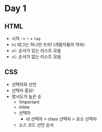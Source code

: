 # Day 1

## HTML
- 시작 -> `!` + `tap`
- `h1` 태그는 하나만 쓰자! (개발자들의 약속)
- `ol`: 순서가 있는 리스트 모음
- `ul`: 순서가 없는 리스트 모음

## CSS
- 선택자와 선언
- 선택자 중요!
- 명시도가 높은 순
  - !important
  - inline
  - 선택자
    - id 선택자 > class 선택자 > 요소 선택자
  - 소스 코드 선언 순서